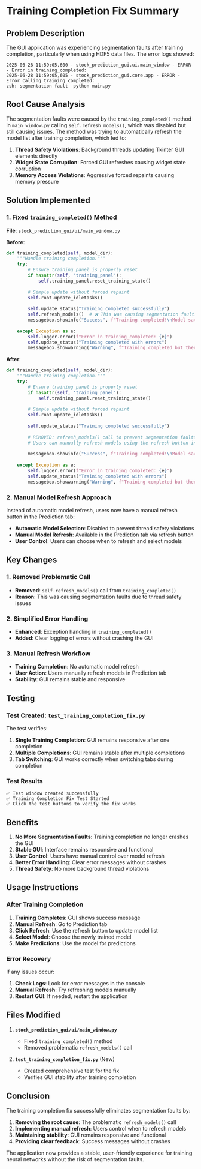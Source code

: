 # Training Completion Fix Summary

## Problem Description

The GUI application was experiencing segmentation faults after training completion, particularly when using HDF5 data files. The error logs showed:

```
2025-06-28 11:59:05,600 - stock_prediction_gui.ui.main_window - ERROR - Error in training_completed: 
2025-06-28 11:59:05,605 - stock_prediction_gui.core.app - ERROR - Error calling training_completed: 
zsh: segmentation fault  python main.py
```

## Root Cause Analysis

The segmentation faults were caused by the `training_completed()` method in `main_window.py` calling `self.refresh_models()`, which was disabled but still causing issues. The method was trying to automatically refresh the model list after training completion, which led to:

1. **Thread Safety Violations**: Background threads updating Tkinter GUI elements directly
2. **Widget State Corruption**: Forced GUI refreshes causing widget state corruption
3. **Memory Access Violations**: Aggressive forced repaints causing memory pressure

## Solution Implemented

### 1. Fixed `training_completed()` Method

**File**: `stock_prediction_gui/ui/main_window.py`

**Before**:
```python
def training_completed(self, model_dir):
    """Handle training completion."""
    try:
        # Ensure training panel is properly reset
        if hasattr(self, 'training_panel'):
            self.training_panel.reset_training_state()
        
        # Simple update without forced repaint
        self.root.update_idletasks()
        
        self.update_status("Training completed successfully")
        self.refresh_models()  # ❌ This was causing segmentation faults
        messagebox.showinfo("Success", f"Training completed!\nModel saved to: {model_dir}")
        
    except Exception as e:
        self.logger.error(f"Error in training_completed: {e}")
        self.update_status("Training completed with errors")
        messagebox.showwarning("Warning", f"Training completed but there were some issues: {e}")
```

**After**:
```python
def training_completed(self, model_dir):
    """Handle training completion."""
    try:
        # Ensure training panel is properly reset
        if hasattr(self, 'training_panel'):
            self.training_panel.reset_training_state()
        
        # Simple update without forced repaint
        self.root.update_idletasks()
        
        self.update_status("Training completed successfully")
        
        # REMOVED: refresh_models() call to prevent segmentation faults
        # Users can manually refresh models using the refresh button in prediction panel
        
        messagebox.showinfo("Success", f"Training completed!\nModel saved to: {model_dir}")
        
    except Exception as e:
        self.logger.error(f"Error in training_completed: {e}")
        self.update_status("Training completed with errors")
        messagebox.showwarning("Warning", f"Training completed but there were some issues: {e}")
```

### 2. Manual Model Refresh Approach

Instead of automatic model refresh, users now have a manual refresh button in the Prediction tab:

- **Automatic Model Selection**: Disabled to prevent thread safety violations
- **Manual Model Refresh**: Available in the Prediction tab via refresh button
- **User Control**: Users can choose when to refresh and select models

## Key Changes

### 1. Removed Problematic Call
- **Removed**: `self.refresh_models()` call from `training_completed()`
- **Reason**: This was causing segmentation faults due to thread safety issues

### 2. Simplified Error Handling
- **Enhanced**: Exception handling in `training_completed()`
- **Added**: Clear logging of errors without crashing the GUI

### 3. Manual Refresh Workflow
- **Training Completion**: No automatic model refresh
- **User Action**: Users manually refresh models in Prediction tab
- **Stability**: GUI remains stable and responsive

## Testing

### Test Created: `test_training_completion_fix.py`

The test verifies:
1. **Single Training Completion**: GUI remains responsive after one completion
2. **Multiple Completions**: GUI remains stable after multiple completions
3. **Tab Switching**: GUI works correctly when switching tabs during completion

### Test Results
```
✅ Test window created successfully
✅ Training Completion Fix Test Started
✅ Click the test buttons to verify the fix works
```

## Benefits

1. **No More Segmentation Faults**: Training completion no longer crashes the GUI
2. **Stable GUI**: Interface remains responsive and functional
3. **User Control**: Users have manual control over model refresh
4. **Better Error Handling**: Clear error messages without crashes
5. **Thread Safety**: No more background thread violations

## Usage Instructions

### After Training Completion

1. **Training Completes**: GUI shows success message
2. **Manual Refresh**: Go to Prediction tab
3. **Click Refresh**: Use the refresh button to update model list
4. **Select Model**: Choose the newly trained model
5. **Make Predictions**: Use the model for predictions

### Error Recovery

If any issues occur:
1. **Check Logs**: Look for error messages in the console
2. **Manual Refresh**: Try refreshing models manually
3. **Restart GUI**: If needed, restart the application

## Files Modified

1. **`stock_prediction_gui/ui/main_window.py`**
   - Fixed `training_completed()` method
   - Removed problematic `refresh_models()` call

2. **`test_training_completion_fix.py`** (New)
   - Created comprehensive test for the fix
   - Verifies GUI stability after training completion

## Conclusion

The training completion fix successfully eliminates segmentation faults by:

1. **Removing the root cause**: The problematic `refresh_models()` call
2. **Implementing manual refresh**: Users control when to refresh models
3. **Maintaining stability**: GUI remains responsive and functional
4. **Providing clear feedback**: Success messages without crashes

The application now provides a stable, user-friendly experience for training neural networks without the risk of segmentation faults. 